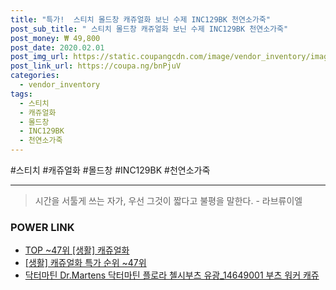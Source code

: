 ```yaml
--- 
title: "특가!  스티치 몰드창 캐쥬얼화 보닌 수제 INC129BK 천연소가죽" 
post_sub_title: " 스티치 몰드창 캐쥬얼화 보닌 수제 INC129BK 천연소가죽" 
post_money: ₩ 49,800 
post_date: 2020.02.01 
post_img_url: https://static.coupangcdn.com/image/vendor_inventory/images/2019/03/25/20/0/211c0042-7e24-4c53-9c38-2173ce1a4f95.jpg 
post_link_url: https://coupa.ng/bnPjuV 
categories: 
  - vendor_inventory 
tags: 
  - 스티치 
  - 캐쥬얼화 
  - 몰드창 
  - INC129BK 
  - 천연소가죽 
--- 
```

  #스티치 #캐쥬얼화 #몰드창 #INC129BK #천연소가죽 
<hr> 

> 시간을 서툴게 쓰는 자가, 우선 그것이 짧다고 불평을 말한다. - 라브류이엘 


### POWER LINK

* <a href="https://blog.naver.com/an0733/221792337639" target="_blank"> TOP ~47위 [생활] 캐쥬얼화</a>
* <a href="https://blog.naver.com/sakai111/221792337654" target="_blank"> [생활] 캐쥬얼화 특가 순위 ~47위</a>
* <a href="https://blog.naver.com/fasyy4321/221784881468" target="_blank">닥터마틴 Dr.Martens 닥터마틴 플로라 첼시부츠 유광_14649001 부츠 워커 캐쥬</a>
